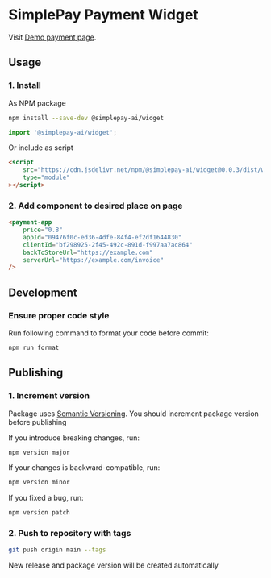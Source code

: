 # SimplePay Payment Widget

Visit [Demo payment page](https://widget-test-gamma.vercel.app/).

## Usage

### 1. Install

As NPM package

```bash
npm install --save-dev @simplepay-ai/widget
```

```typescript
import '@simplepay-ai/widget';
```

Or include as script

```html
<script
    src="https://cdn.jsdelivr.net/npm/@simplepay-ai/widget@0.0.3/dist/widget.js"
    type="module"
></script>
```

### 2. Add component to desired place on page

```html
<payment-app
    price="0.8"
    appId="09476f0c-ed36-4dfe-84f4-ef2df1644830"
    clientId="bf298925-2f45-492c-891d-f997aa7ac864"
    backToStoreUrl="https://example.com"
    serverUrl="https://example.com/invoice"
/>
```

## Development

### Ensure proper code style

Run following command to format your code before commit:

```bash
npm run format
```

## Publishing

### 1. Increment version

Package uses [Semantic Versioning](https://semver.org). You should increment package version before publishing

If you introduce breaking changes, run:

```bash
npm version major
```

If your changes is backward-compatible, run:

```bash
npm version minor
```

If you fixed a bug, run:

```bash
npm version patch
```

### 2. Push to repository with tags

```bash
git push origin main --tags
```

New release and package version will be created automatically
